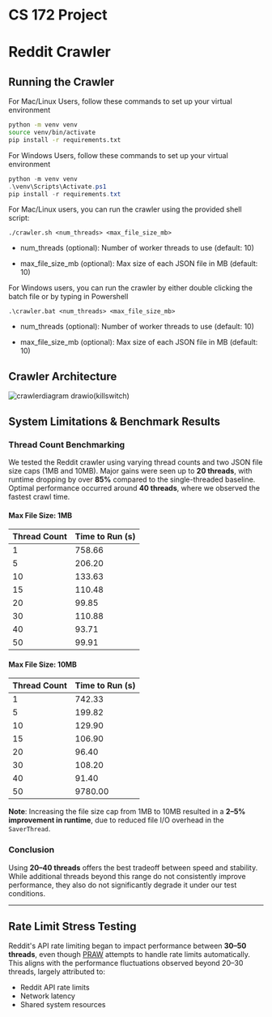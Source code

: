 # CS 172 Project

# Reddit Crawler

## Running the Crawler 

For Mac/Linux Users, follow these commands to set up your virtual environment

```bash
python -m venv venv
source venv/bin/activate
pip install -r requirements.txt
```

For Windows Users, follow these commands to set up your virtual environment

```powershell
python -m venv venv
.\venv\Scripts\Activate.ps1
pip install -r requirements.txt
```
For Mac/Linux users, you can run the crawler using the provided shell script:

```
./crawler.sh <num_threads> <max_file_size_mb>
```

* num_threads (optional): Number of worker threads to use (default: 10)

* max_file_size_mb (optional): Max size of each JSON file in MB (default: 10)


For Windows users, you can run the crawler by either double clicking the batch file or by typing in Powershell
```
.\crawler.bat <num_threads> <max_file_size_mb>
```
* num_threads (optional): Number of worker threads to use (default: 10)

* max_file_size_mb (optional): Max size of each JSON file in MB (default: 10)

## Crawler Architecture
![crawlerdiagram drawio(killswitch)](https://github.com/user-attachments/assets/5a5f46a5-6939-4378-a6fe-85a2887a15a8)

## System Limitations & Benchmark Results

### Thread Count Benchmarking

We tested the Reddit crawler using varying thread counts and two JSON file size caps (1MB and 10MB). Major gains were seen up to **20 threads**, with runtime dropping by over **85%** compared to the single-threaded baseline. Optimal performance occurred around **40 threads**, where we observed the fastest crawl time.

#### Max File Size: 1MB

| Thread Count | Time to Run (s) |
|--------------|-----------------|
| 1            | 758.66          |
| 5            | 206.20          |
| 10           | 133.63          |
| 15           | 110.48          |
| 20           | 99.85           |
| 30           | 110.88          |
| 40           | 93.71           |
| 50           | 99.91           |

#### Max File Size: 10MB

| Thread Count | Time to Run (s) |
|--------------|-----------------|
| 1            | 742.33          |
| 5            | 199.82          |
| 10           | 129.90          |
| 15           | 106.90          |
| 20           | 96.40           |
| 30           | 108.20          |
| 40           | 91.40           |
| 50           | 9780.00         |

**Note**: Increasing the file size cap from 1MB to 10MB resulted in a **2–5% improvement in runtime**, due to reduced file I/O overhead in the `SaverThread`.

### Conclusion

Using **20–40 threads** offers the best tradeoff between speed and stability. While additional threads beyond this range do not consistently improve performance, they also do not significantly degrade it under our test conditions.

---

## Rate Limit Stress Testing

Reddit's API rate limiting began to impact performance between **30–50 threads**, even though [PRAW](https://praw.readthedocs.io/) attempts to handle rate limits automatically. This aligns with the performance fluctuations observed beyond 20–30 threads, largely attributed to:

- Reddit API rate limits
- Network latency
- Shared system resources
